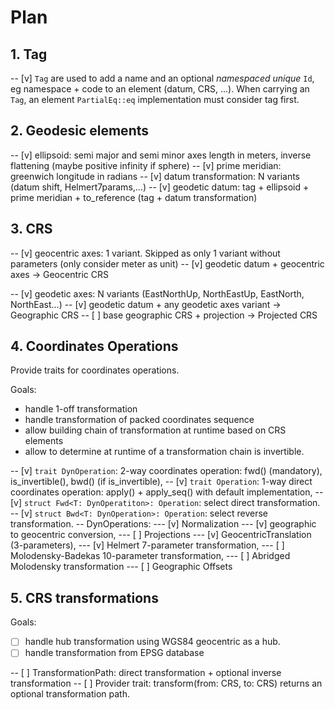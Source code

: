# Plan

## 1. Tag

-- [v] `Tag` are used to add a name and an optional *namespaced unique* `Id`,
     eg namespace + code to an element (datum, CRS, ...).
     When carrying an `Tag`, an element `PartialEq::eq` implementation
     must consider tag first.

## 2. Geodesic elements

-- [v] ellipsoid: semi major and semi minor axes length in meters,
     inverse flattening (maybe positive infinity if sphere)
-- [v] prime meridian: greenwich longitude in radians
-- [v] datum transformation: N variants (datum shift, Helmert7params,...)
-- [v] geodetic datum:
     tag + ellipsoid + prime meridian + to_reference (tag + datum transformation)

## 3. CRS

-- [v] geocentric axes: 1 variant. Skipped as only 1 variant without parameters
     (only consider meter as unit)
-- [v] geodetic datum + geocentric axes -> Geocentric CRS

-- [v] geodetic axes: N variants (EastNorthUp, NorthEastUp, EastNorth, NorthEast...)
-- [v] geodetic datum + any geodetic axes variant -> Geographic CRS
-- [ ] base geographic CRS + projection -> Projected CRS

## 4. Coordinates Operations

Provide traits for coordinates operations.

Goals:

- handle 1-off transformation
- handle transformation of packed coordinates sequence
- allow building chain of transformation at runtime based on CRS elements
- allow to determine at runtime of a transformation chain is invertible.

-- [v] `trait DynOperation`: 2-way coordinates operation: fwd() (mandatory),
     is_invertible(), bwd() (if is_invertible),
-- [v] `trait Operation`: 1-way direct coordinates operation: apply()
     + apply_seq() with default implementation,
-- [v] `struct Fwd<T: DynOperatiton>: Operation`: select direct transformation.
-- [v] `struct Bwd<T: DynOperation>: Operation`: select reverse transformation.
-- DynOperations:
--- [v] Normalization
--- [v] geographic to geocentric conversion,
--- [ ] Projections
--- [v] GeocentricTranslation (3-parameters),
--- [v] Helmert 7-parameter transformation,
--- [ ] Molodensky-Badekas 10-parameter transformation,
--- [ ] Abridged Molodensky transformation
--- [ ] Geographic Offsets

## 5. CRS transformations

Goals:

- [ ] handle hub transformation using WGS84 geocentric as a hub.
- [ ] handle transformation from EPSG database

-- [ ] TransformationPath: direct transformation + optional inverse transformation 
-- [ ] Provider trait: transform(from: CRS, to: CRS) returns an optional transformation path.
